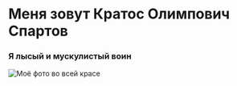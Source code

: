 # Меня зовут Кратос Олимпович Спартов #
### Я лысый и мускулистый воин ###
![Моё фото во всей красе](https://virtus-img.cdnvideo.ru/images/as-is/plain/2d/2d809d35fc083cbfd268b0b2ec2fc77d.jpg)

